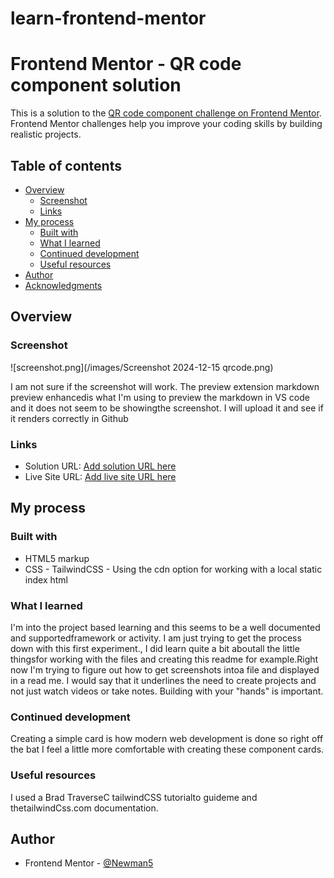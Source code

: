 # learn-frontend-mentor
# Frontend Mentor - QR code component solution

This is a solution to the [QR code component challenge on Frontend Mentor](https://www.frontendmentor.io/challenges/qr-code-component-iux_sIO_H). Frontend Mentor challenges help you improve your coding skills by building realistic projects. 

## Table of contents

- [Overview](#overview)
  - [Screenshot](#screenshot)
  - [Links](#links)
- [My process](#my-process)
  - [Built with](#built-with)
  - [What I learned](#what-i-learned)
  - [Continued development](#continued-development)
  - [Useful resources](#useful-resources)
- [Author](#author)
- [Acknowledgments](#acknowledgments)


## Overview

### Screenshot

![screenshot.png](/images/Screenshot 2024-12-15 qrcode.png)

I am not sure if the screenshot will work. The preview extension markdown preview enhancedis what I'm using to preview the markdown in VS code and it does not seem to be showingthe screenshot. I will upload it and see if it renders correctly in Github


### Links

- Solution URL: [Add solution URL here](https://your-solution-url.com)
- Live Site URL: [Add live site URL here](https://your-live-site-url.com)

## My process

### Built with

- HTML5 markup
- CSS - TailwindCSS - Using the cdn option for working with a local static index html 





### What I learned

I'm into the project based learning and this seems to be a well documented and supportedframework or activity.
I am just trying to get the process down with this first experiment., I did learn quite a bit aboutall the little thingsfor working with the files and creating this readme for example.Right now I'm trying to figure out how to get screenshots intoa file and displayed in a read me.
I would say that it underlines the need to create projects and not just watch videos or take notes. Building with your "hands" is important.

### Continued development

Creating a simple card is how modern web development is done so right off the bat I feel a little more comfortable with creating these component cards.

### Useful resources

I used a Brad TraverseC tailwindCSS tutorialto guideme and thetailwindCss.com documentation.

## Author

- Frontend Mentor - [@Newman5](https://www.frontendmentor.io/profile/newman5)




